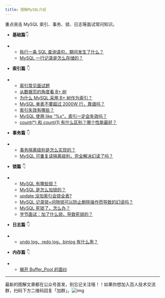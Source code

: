 ```yaml
---
title: 图解MySQL介绍
---
```


重点突击 MySQL 索引、事务、锁、日志等面试常问知识。

- **基础篇**👇

- - [执行一条 SQL 查询语句，期间发生了什么？](https://xiaolincoding.com/mysql/base/how_select.html)
  - [MySQL 一行记录是怎么存储的？](https://xiaolincoding.com/mysql/base/row_format.html)

- **索引篇** 👇

- - [索引常见面试题](https://xiaolincoding.com/mysql/index/index_interview.html)
  - [从数据页的角度看 B+ 树](https://xiaolincoding.com/mysql/index/page.html)
  - [为什么 MySQL 采用 B+ 树作为索引？](https://xiaolincoding.com/mysql/index/why_index_chose_bpuls_tree.html)
  - [MySQL 单表不要超过 2000W 行，靠谱吗？](https://xiaolincoding.com/mysql/index/2000w.html)
  - [索引失效有哪些？](https://xiaolincoding.com/mysql/index/index_lose.html)
  - [MySQL 使用 like “%x“，索引一定会失效吗？](https://xiaolincoding.com/mysql/index/index_issue.html)
  - [count(*) 和 count(1) 有什么区别？哪个性能最好？](https://xiaolincoding.com/mysql/index/count.html)

- **事务篇** 👇

- - [事务隔离级别是怎么实现的？](https://xiaolincoding.com/mysql/transaction/mvcc.html)
  - [MySQL 可重复读隔离级别，完全解决幻读了吗？](https://xiaolincoding.com/mysql/transaction/phantom.html)

- **锁篇** 👇

- - [MySQL 有哪些锁？](https://xiaolincoding.com/mysql/lock/mysql_lock.html)
  - [MySQL 是怎么加锁的？](https://xiaolincoding.com/mysql/lock/how_to_lock.html)
  - [update 没加索引会锁全表?](https://xiaolincoding.com/mysql/lock/update_index.html)
  - [MySQL 记录锁+间隙锁可以防止删除操作而导致的幻读吗？](https://xiaolincoding.com/mysql/lock/lock_phantom.html)
  - [MySQL 死锁了，怎么办？](https://xiaolincoding.com/mysql/lock/deadlock.html)
  - [字节面试：加了什么锁，导致死锁的？](https://xiaolincoding.com/mysql/lock/show_lock.html)

- **日志篇** 👇

- - [undo log、redo log、binlog 有什么用？](https://xiaolincoding.com/mysql/log/how_update.html)

- **内存篇** 👇

- - [揭开 Buffer_Pool 的面纱](https://xiaolincoding.com/mysql/buffer_pool/buffer_pool.html)

------

最新的图解文章都在公众号首发，别忘记关注哦！！如果你想加入百人技术交流群，扫码下方二维码回复「加群」。![img](https://cdn.nlark.com/yuque/0/2023/png/25684216/1688217153098-4b25df24-b4be-4009-a5a5-03fccd0f10fe.png)